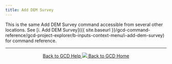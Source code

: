 ```yaml
---
title: Add DEM Survey
---
```


This is the same Add DEM Survey command accessible from several other locations. See [i. Add DEM Survey]({{ site.baseurl }}/gcd-command-reference/gcd-project-explorer/b-inputs-context-menu/i-add-dem-survey) for command reference.

------
<div align="center">
	<a class="hollow button" href="{{ site.baseurl }}/Help"><i class="fa fa-chevron-circle-left"></i>  Back to GCD Help </a>  
	<a class="hollow button" href="{{ site.baseurl }}/"><img src="{{ site.baseurl}}/assets/images/icons/GCDAddIn.png">  Back to GCD Home </a>  
</div>